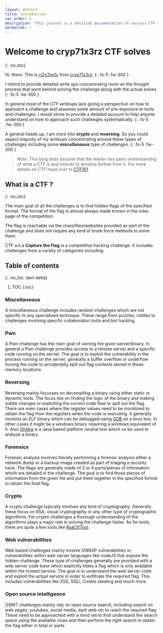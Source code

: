```yaml
---
layout: default
title: Introduction
nav_order: 1
description: "This journal is a detailed documentation of various CTF solves"
permalink: /
---
```


# Welcome to cryp71x3rz CTF solves
{: .no_toc}

Hi, there. This is [cl2y7on1c][1] from [cryp71x3rz][2].
{: .fs-5 .fw-300 }


I intend to provide detailed write ups concentrating more on the thought process
that went behind solving the challenge along with the actual solves.
{: .fs-5 .fw-300 }

In general most of the CTF writeups lack giving a perspective on how to approach a 
challenge and assumes some amount of pre-exposure to tools and challenges. I would
strive to provide a detailed account to help anyone understand on how to approach
such challenges systematically.
{: .fs-5 .fw-300 }

A general heads up, I am more into **crypto** and **reversing**. So you could expect
majority of my writeups concentrating around these types of challenges including some
**miscellaneous** type of challenges.
{: .fs-5 .fw-300 }

> Note: This blog does assume that the reader has basic understanding of what a CTF is and intends to develop further from it. For more details on CTF head over to [CTF101][3].

## What is a CTF ?
{: .no_toc}

The main goal of all the challenges is to find hidden flags of the specified format. The format
of the flag is almost always made known in the rules page of the competition.

The flag is reachable via the clues/files/websites provided as part of the
challenge and does not require any kind of brute force methods to solve them.

CTF a.k.a **Capture the Flag** is a competitive hacking challenge. It includes challenges from
a variety of categories including:

## Table of contents
{: .no_toc .text-delta}

1. TOC
{:toc}

### Miscellaneous
A miscellaneous challenge includes random challenges which are not specific to any specialized
technique. These range from puzzles, riddles to challenges involving specific collaboration tools
and bot hacking.

### Pwn
A Pwn challenge has the main goal of owning the given server/binary. In general a Pwn challenge provides
access to a remote server and a specific code running on the server. The goal is to exploit the vulnerability
in the process running on the server, generally a buffer overflow or underflow forcing the code to accidentally
spill out flag contents stored in those memory locations.

### Reversing
Reversing mainly focusses on decompiling a binary using either static or dynamic tools. The focus lies
on finding the logic of the binary and making subtle changes or exploiting the correct code flow to
spill out the flag. There are even cases where the register values need to be monitored to obtain the flag
from the registers when the code is executing. It generally involves an ELF binary which can be debugged
using [GDB][4] on a linux box. In other cases it might be a windows binary requiring a windows equivalent of it.
Also [Ghidra][5] is a Java based platform neutral tool which ca be used to analyze a binary.

### Forensics
Forensic analysis involves literally performing a forensic analysis either a network dump or a backup image
created as part of triaging a security hack. The flags are generally made of 3 or 4 parts/pieces of information
which are detailed in the challenge. The goal is to find those pieces of information from the given file and
put them together in the specified format to obtain the final flag.

### Crypto
A crypto challenge typically involves any kind of cryptography. Generally these focus on RSA, visual cryptography
or any other type of cryptographic algorithms. For crypto challenges a thorough understanding of the algorithms
plays a major role in solving the challenge faster. As for tools, there are quite a few tools like [RsaCtfTool][6].

### Web vulnerabilities
Web based challenges mainly involve OWASP vulnerabilities or vulnerabilities within web server languages like
nodeJS that expose the hidden challenge. These type of challenges generally are provided with a web server code
base which explicitly hides a flag which is only available within the hosted service. The goal is to understand the
web server code and exploit the actual service in order to exfiltrate the required flag. This includes vulnerabilities
like XSS, SQLi, Cookie stealing and much more.

### Open source intelligence
OSINT challenges mainly rely on open source search, including search on web pages, youtubes, social media, dark web etc
to reach the required flag. These need to be approached with a mind set to first understand the search space using the
available clues and then perform the right search to obtain the flag either in total or parts.

[1]: https://ctftime.org/user/ 
[2]: https://ctftime.org/team/135603
[3]: https://ctf101.org/
[4]: https://www.gnu.org/software/gdb/
[5]: https://ghidra-sre.org/
[6]: https://github.com/Ganapati/RsaCtfTool